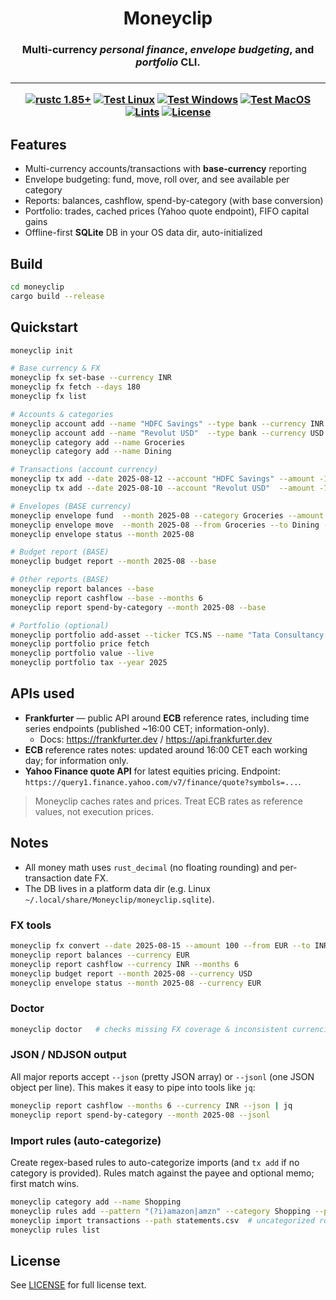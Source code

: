 <h1 align="center">
Moneyclip
</h1>

<h3 align="center">
Multi-currency <em>personal finance</em>, <em>envelope budgeting</em>, and <em>portfolio</em> CLI.
<h3>

---

<div align="center">

[![rustc 1.85+](https://img.shields.io/badge/rustc-1.85+-blue.svg?logo=rust&logoColor=white)](https://rust-lang.github.io/rfcs/2495-min-rust-version.html)
[![Test Linux](https://github.com/neuralsorcerer/moneyclip/actions/workflows/test-ubuntu.yml/badge.svg)](https://github.com/neuralsorcerer/moneyclip/actions/workflows/test-ubuntu.yml?query=branch%3Amain)
[![Test Windows](https://github.com/neuralsorcerer/moneyclip/actions/workflows/test-windows.yml/badge.svg)](https://github.com/neuralsorcerer/moneyclip/actions/workflows/test-windows.yml?query=branch%3Amain)
[![Test MacOS](https://github.com/neuralsorcerer/moneyclip/actions/workflows/test-macos.yml/badge.svg)](https://github.com/neuralsorcerer/moneyclip/actions/workflows/test-macos.yml?query=branch%3Amain)
[![Lints](https://github.com/neuralsorcerer/moneyclip/actions/workflows/lints.yml/badge.svg)](https://github.com/neuralsorcerer/moneyclip/actions/workflows/lints.yml?query=branch%3Amain)
[![License](https://img.shields.io/badge/License-Apache%202.0-3c60b1.svg?logo=opensourceinitiative&logoColor=white)](./LICENSE)

</div>

## Features

- Multi-currency accounts/transactions with **base-currency** reporting
- Envelope budgeting: fund, move, roll over, and see available per category
- Reports: balances, cashflow, spend-by-category (with base conversion)
- Portfolio: trades, cached prices (Yahoo quote endpoint), FIFO capital gains
- Offline-first **SQLite** DB in your OS data dir, auto-initialized

## Build

```bash
cd moneyclip
cargo build --release
```

## Quickstart

```bash
moneyclip init

# Base currency & FX
moneyclip fx set-base --currency INR
moneyclip fx fetch --days 180
moneyclip fx list

# Accounts & categories
moneyclip account add --name "HDFC Savings" --type bank --currency INR
moneyclip account add --name "Revolut USD"  --type bank --currency USD
moneyclip category add --name Groceries
moneyclip category add --name Dining

# Transactions (account currency)
moneyclip tx add --date 2025-08-12 --account "HDFC Savings" --amount -1250.75 --payee "Big Bazaar" --category Groceries
moneyclip tx add --date 2025-08-10 --account "Revolut USD"  --amount -75.30   --payee "Amazon"     --category Groceries

# Envelopes (BASE currency)
moneyclip envelope fund  --month 2025-08 --category Groceries --amount 12000
moneyclip envelope move  --month 2025-08 --from Groceries --to Dining --amount 1000
moneyclip envelope status --month 2025-08

# Budget report (BASE)
moneyclip budget report --month 2025-08 --base

# Other reports (BASE)
moneyclip report balances --base
moneyclip report cashflow --base --months 6
moneyclip report spend-by-category --month 2025-08 --base

# Portfolio (optional)
moneyclip portfolio add-asset --ticker TCS.NS --name "Tata Consultancy Services" --currency INR
moneyclip portfolio price fetch
moneyclip portfolio value --live
moneyclip portfolio tax --year 2025
```

## APIs used

- **Frankfurter** — public API around **ECB** reference rates, including time series endpoints
  (published ~16:00 CET; information-only).
  - Docs: <https://frankfurter.dev> / <https://api.frankfurter.dev>
- **ECB** reference rates notes: updated around 16:00 CET each working day; for information only.
- **Yahoo Finance quote API** for latest equities pricing.
  Endpoint: `https://query1.finance.yahoo.com/v7/finance/quote?symbols=...`.

> Moneyclip caches rates and prices. Treat ECB rates as reference values, not execution prices.

## Notes

- All money math uses `rust_decimal` (no floating rounding) and per-transaction date FX.
- The DB lives in a platform data dir (e.g. Linux `~/.local/share/Moneyclip/moneyclip.sqlite`).

### FX tools

```bash
moneyclip fx convert --date 2025-08-15 --amount 100 --from EUR --to INR
moneyclip report balances --currency EUR
moneyclip report cashflow --currency INR --months 6
moneyclip budget report --month 2025-08 --currency USD
moneyclip envelope status --month 2025-08 --currency EUR
```

### Doctor

```bash
moneyclip doctor   # checks missing FX coverage & inconsistent currencies
```

### JSON / NDJSON output

All major reports accept `--json` (pretty JSON array) or `--jsonl` (one JSON object per line).
This makes it easy to pipe into tools like `jq`:

```bash
moneyclip report cashflow --months 6 --currency INR --json | jq
moneyclip report spend-by-category --month 2025-08 --jsonl
```

### Import rules (auto-categorize)

Create regex-based rules to auto-categorize imports (and `tx add` if no category is provided).
Rules match against the payee and optional memo; first match wins.

```bash
moneyclip category add --name Shopping
moneyclip rules add --pattern "(?i)amazon|amzn" --category Shopping --payee_rewrite "Amazon"
moneyclip import transactions --path statements.csv  # uncategorized rows get classified
moneyclip rules list
```

## License

See [LICENSE](LICENSE) for full license text.

